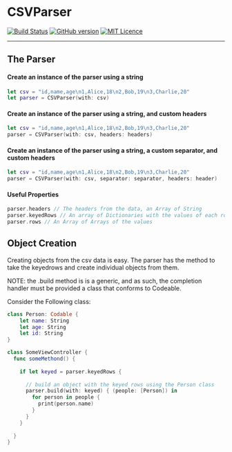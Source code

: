 # CSVParser

[![Build Status](https://travis-ci.org/russell-davis/LDCSVParser.svg?branch=master)](https://travis-ci.org/russell-davis/CSVParser)
[![GitHub version](https://badge.fury.io/gh/russell-davis%2FLDCSVParser.svg)](https://badge.fury.io/gh/russell-davis%2FCSVParser)
[![MIT Licence](https://badges.frapsoft.com/os/mit/mit.svg?v=103)](https://opensource.org/licenses/mit-license.php)




___

## The Parser
#### Create an instance of the parser using a string
``` swift
let csv = "id,name,age\n1,Alice,18\n2,Bob,19\n3,Charlie,20"
let parser = CSVParser(with: csv)
```

#### Create an instance of the parser using a string, and custom headers
``` swift
let csv = "id,name,age\n1,Alice,18\n2,Bob,19\n3,Charlie,20"
parser = CSVParser(with: csv, headers: headers)
```

#### Create an instance of the parser using a string, a custom separator, and custom headers
``` swift
let csv = "id,name,age\n1,Alice,18\n2,Bob,19\n3,Charlie,20"
parser = CSVParser(with: csv, separator: separator, headers: header)
```
#### Useful Properties
``` swift
parser.headers // The headers from the data, an Array of String
parser.keyedRows // An array of Dictionaries with the values of each row keyed to the header
parser.rows // An Array of Arrays of the values
```


## Object Creation

Creating objects from the csv data is easy. The parser has the method to take the keyedrows and create individual objects from them.

NOTE: the .build method is is a generic, and as such, the completion handler must be provided a class that conforms to Codeable.

Consider the Following class:
``` swift 
class Person: Codable {
    let name: String
    let age: String
    let id: String
}

class SomeViewController {
  func someMethond() {
  
    if let keyed = parser.keyedRows {
      
      // build an object with the keyed rows using the Person class
      parser.build(with: keyed) { (people: [Person]) in
        for person in people {
          print(person.name)
        }
      }
    }
    
  }
}
```
